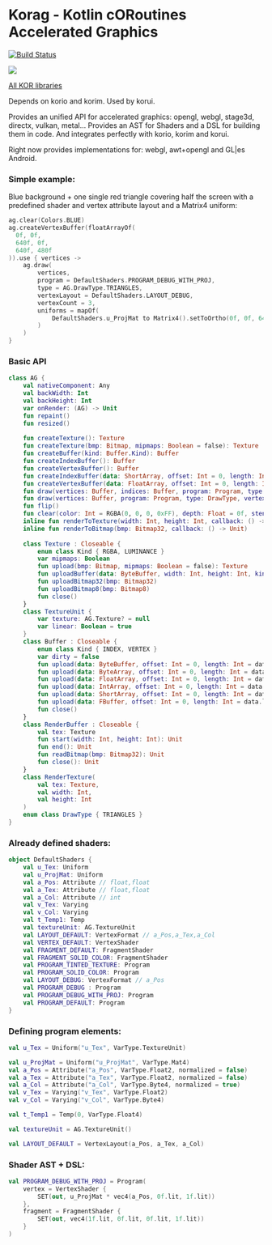 # Korag - Kotlin cORoutines Accelerated Graphics

[![Build Status](https://travis-ci.org/korlibs/korag.svg?branch=master)](https://travis-ci.org/korlibs/korag)

![](https://raw.githubusercontent.com/soywiz/kor/master/logos/128/korag.png)

[All KOR libraries](https://github.com/soywiz/kor)

Depends on korio and korim.
Used by korui.

Provides an unified API for accelerated graphics: opengl, webgl, stage3d, directx, vulkan, metal...
Provides an AST for Shaders and a DSL for building them in code.
And integrates perfectly with korio, korim and korui.

Right now provides implementations for: webgl, awt+opengl and GL|es Android.

### Simple example:

Blue background + one single red triangle covering half the screen with a
predefined shader and vertex attribute layout and a Matrix4 uniform:

```kotlin
ag.clear(Colors.BLUE)
ag.createVertexBuffer(floatArrayOf(
  0f, 0f,
  640f, 0f,
  640f, 480f
)).use { vertices ->
    ag.draw(
        vertices,
        program = DefaultShaders.PROGRAM_DEBUG_WITH_PROJ,
        type = AG.DrawType.TRIANGLES,
        vertexLayout = DefaultShaders.LAYOUT_DEBUG,
        vertexCount = 3,
        uniforms = mapOf(
            DefaultShaders.u_ProjMat to Matrix4().setToOrtho(0f, 0f, 640f, 480f, -1f, +1f)
        )
    )
}
```

### Basic API

```kotlin
class AG {
    val nativeComponent: Any
    val backWidth: Int
    val backHeight: Int
    var onRender: (AG) -> Unit
    fun repaint()
    fun resized()
    
    fun createTexture(): Texture
    fun createTexture(bmp: Bitmap, mipmaps: Boolean = false): Texture
    fun createBuffer(kind: Buffer.Kind): Buffer
    fun createIndexBuffer(): Buffer
    fun createVertexBuffer(): Buffer
    fun createIndexBuffer(data: ShortArray, offset: Int = 0, length: Int = data.size - offset): Buffer
    fun createVertexBuffer(data: FloatArray, offset: Int = 0, length: Int = data.size - offset): Buffer
    fun draw(vertices: Buffer, indices: Buffer, program: Program, type: DrawType, vertexLayout: VertexLayout, vertexCount: Int, offset: Int = 0, blending: BlendMode = BlendMode.OVERLAY, uniforms: Map<Uniform, Any> = mapOf()): Unit
    fun draw(vertices: Buffer, program: Program, type: DrawType, vertexLayout: VertexLayout, vertexCount: Int, offset: Int = 0, blending: BlendMode = BlendMode.OVERLAY, uniforms: Map<Uniform, Any> = mapOf()): Unit
    fun flip()
    fun clear(color: Int = RGBA(0, 0, 0, 0xFF), depth: Float = 0f, stencil: Int = 0, clearColor: Boolean = true, clearDepth: Boolean = true, clearStencil: Boolean = true)
    inline fun renderToTexture(width: Int, height: Int, callback: () -> Unit): RenderTexture
    inline fun renderToBitmap(bmp: Bitmap32, callback: () -> Unit)
    
    class Texture : Closeable {
        enum class Kind { RGBA, LUMINANCE }
        var mipmaps: Boolean
        fun upload(bmp: Bitmap, mipmaps: Boolean = false): Texture
        fun uploadBuffer(data: ByteBuffer, width: Int, height: Int, kind: Kind)
        fun uploadBitmap32(bmp: Bitmap32)
        fun uploadBitmap8(bmp: Bitmap8)
        fun close()
    }
    class TextureUnit {
        var texture: AG.Texture? = null
        var linear: Boolean = true
    }
    class Buffer : Closeable {
        enum class Kind { INDEX, VERTEX }
        var dirty = false
        fun upload(data: ByteBuffer, offset: Int = 0, length: Int = data.limit()): Buffer
        fun upload(data: ByteArray, offset: Int = 0, length: Int = data.size): Buffer
        fun upload(data: FloatArray, offset: Int = 0, length: Int = data.size): Buffer
        fun upload(data: IntArray, offset: Int = 0, length: Int = data.size): Buffer
        fun upload(data: ShortArray, offset: Int = 0, length: Int = data.size): Buffer
        fun upload(data: FBuffer, offset: Int = 0, length: Int = data.length): Buffer
        fun close()
    }
    class RenderBuffer : Closeable {
        val tex: Texture
        fun start(width: Int, height: Int): Unit
        fun end(): Unit
        fun readBitmap(bmp: Bitmap32): Unit
        fun close(): Unit
    }
    class RenderTexture(
        val tex: Texture,
        val width: Int,
        val height: Int
    )
    enum class DrawType { TRIANGLES }
}
```

### Already defined shaders:

```kotlin
object DefaultShaders {
	val u_Tex: Uniform
	val u_ProjMat: Uniform
	val a_Pos: Attribute // float,float
	val a_Tex: Attribute // float,float
	val a_Col: Attribute // int
	val v_Tex: Varying
	val v_Col: Varying
	val t_Temp1: Temp
	val textureUnit: AG.TextureUnit
	val LAYOUT_DEFAULT: VertexFormat // a_Pos,a_Tex,a_Col
	val VERTEX_DEFAULT: VertexShader
	val FRAGMENT_DEFAULT: FragmentShader
	val FRAGMENT_SOLID_COLOR: FragmentShader
	val PROGRAM_TINTED_TEXTURE: Program
	val PROGRAM_SOLID_COLOR: Program
	val LAYOUT_DEBUG: VertexFormat // a_Pos
	val PROGRAM_DEBUG : Program
	val PROGRAM_DEBUG_WITH_PROJ: Program
	val PROGRAM_DEFAULT: Program
}
```

### Defining program elements:

```kotlin
val u_Tex = Uniform("u_Tex", VarType.TextureUnit)

val u_ProjMat = Uniform("u_ProjMat", VarType.Mat4)
val a_Pos = Attribute("a_Pos", VarType.Float2, normalized = false)
val a_Tex = Attribute("a_Tex", VarType.Float2, normalized = false)
val a_Col = Attribute("a_Col", VarType.Byte4, normalized = true)
val v_Tex = Varying("v_Tex", VarType.Float2)
val v_Col = Varying("v_Col", VarType.Byte4)

val t_Temp1 = Temp(0, VarType.Float4)

val textureUnit = AG.TextureUnit()

val LAYOUT_DEFAULT = VertexLayout(a_Pos, a_Tex, a_Col)
```

### Shader AST + DSL:

```kotlin
val PROGRAM_DEBUG_WITH_PROJ = Program(
	vertex = VertexShader {
		SET(out, u_ProjMat * vec4(a_Pos, 0f.lit, 1f.lit))
	},
	fragment = FragmentShader {
		SET(out, vec4(1f.lit, 0f.lit, 0f.lit, 1f.lit))
	}
)
```

